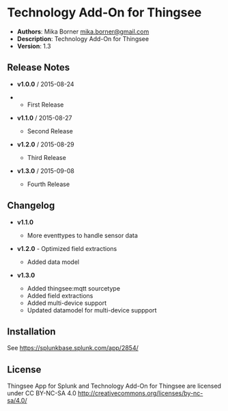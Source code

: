 # Technology Add-On for Thingsee

- **Authors**:          Mika Borner <mika.borner@gmail.com>
- **Description**:      Technology Add-On for Thingsee
- **Version**:          1.3

## Release Notes
- **v1.0.0**    /       2015-08-24
- 	- First Release   

- **v1.1.0**   /	2015-08-27
	- Second Release

- **v1.2.0**   /        2015-08-29
	- Third Release

- **v1.3.0**   /        2015-09-08
	- Fourth Release

## Changelog

- **v1.1.0**
	- More eventtypes to handle sensor data

- **v1.2.0**
        - Optimized field extractions
	- Added data model

- **v1.3.0**
	- Added thingsee:mqtt sourcetype
	- Added field extractions
	- Added multi-device support
	- Updated datamodel for multi-device suppport


## Installation

See https://splunkbase.splunk.com/app/2854/

## License

Thingsee App for Splunk and Technology Add-On for Thingsee are licensed under CC BY-NC-SA 4.0 http://creativecommons.org/licenses/by-nc-sa/4.0/
